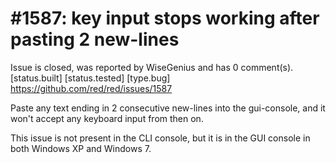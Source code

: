 
#1587: key input stops working after pasting 2 new-lines
================================================================================
Issue is closed, was reported by WiseGenius and has 0 comment(s).
[status.built] [status.tested] [type.bug]
<https://github.com/red/red/issues/1587>

Paste any text ending in 2 consecutive new-lines into the gui-console, and it won't accept any keyboard input from then on.

This issue is not present in the CLI console, but it is in the GUI console in both Windows XP and Windows 7.




